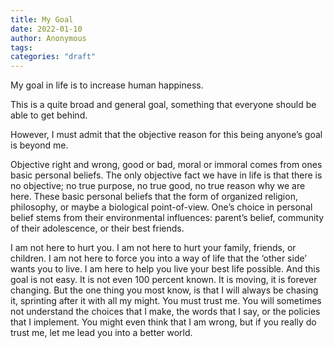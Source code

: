 ```yaml
---
title: My Goal
date: 2022-01-10
author: Anonymous
tags:
categories: "draft"
---
```


My goal in life is to increase human happiness.

This is a quite broad and general goal, something that everyone should be able to get behind.

However, I must admit that the objective reason for this being anyone’s goal is beyond me.

Objective right and wrong, good or bad, moral or immoral comes from ones basic personal beliefs.  The only objective fact we have in life is that there is no objective; no true purpose, no true good, no true reason why we are here.  These basic personal beliefs that the form of organized religion, philosophy, or maybe a biological point-of-view.  One’s choice in personal belief stems from their environmental influences: parent’s belief, community of their adolescence, or their best friends.  

I am not here to hurt you.  I am not here to hurt your family, friends, or children.  I am not here to force you into a way of life that the ‘other side’ wants you to live.  I am here to help you live your best life possible.  And this goal is not easy.  It is not even 100 percent known.  It is moving, it is forever changing.  But the one thing you most know, is that I will always be chasing it, sprinting after it with all my might.  You must trust me.  You will sometimes not understand the choices that I make, the words that I say, or the policies that I implement.  You might even think that I am wrong, but if you really do trust me, let me lead you into a better world.